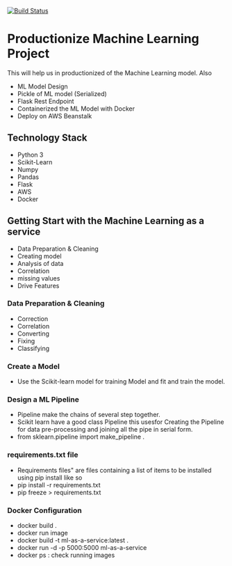 [![Build Status](https://travis-ci.com/everythingisdata/Productionize-Machine-Learning.svg?branch=master)](https://travis-ci.com/everythingisdata/Productionize-Machine-Learning)
# Productionize Machine Learning Project
This will help us in productionized of the Machine Learning model. 
Also
- ML Model Design
- Pickle of ML model (Serialized)
- Flask Rest Endpoint
- Containerized the ML Model with Docker
- Deploy on AWS Beanstalk
 
## Technology Stack
   - Python 3
   - Scikit-Learn
   - Numpy
   - Pandas
   - Flask
   - AWS
   - Docker
## Getting Start with the Machine Learning as a service
  - Data Preparation & Cleaning
  - Creating model
  - Analysis of data
  - Correlation
  - missing values
  - Drive Features
### Data Preparation & Cleaning
- Correction
- Correlation
- Converting
- Fixing
- Classifying  
### Create a Model
- Use the Scikit-learn model for training Model and fit and train the model. 
   <!-- - Serialized the model
   - Create Flask Rest Endpoint
   - Load Serialized model in Flask app
   - pass the JSON object to Flask request
   - Deploy on AWS as Service --> 
### Design a ML Pipeline
- Pipeline make the chains of several step together.
- Scikit learn have a good class Pipeline this usesfor Creating the Pipeline for data pre-processing and joining all the pipe in serial form. 
- from sklearn.pipeline import make_pipeline .


### requirements.txt file
- Requirements files" are files containing a list of items to be installed using pip install like so
- pip install -r requirements.txt
- pip freeze > requirements.txt
### Docker Configuration  
- docker build .
- docker run image <IMGAGE>
- docker build -t ml-as-a-service:latest .
- docker run -d -p 5000:5000 ml-as-a-service
- docker ps  : check running images
